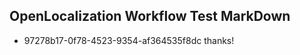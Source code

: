 ## OpenLocalization Workflow Test MarkDown
* 97278b17-0f78-4523-9354-af364535f8dc thanks!

<!--HONumber=Jul16_HO2-->


